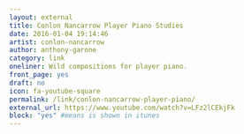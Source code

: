 ```yaml
---
layout: external
title: Conlon Nancarrow Player Piano Studies
date: 2016-01-04 19:14:46
artist: conlon-nancarrow
author: anthony-garone
category: link
oneliner: Wild compositions for player piano.
front_page: yes
draft: no
icon: fa-youtube-square
permalink: /link/conlon-nancarrow-player-piano/
external_url: https://www.youtube.com/watch?v=LFz2lCEkjFk
block: "yes" #means is shown in itunes
---
```

